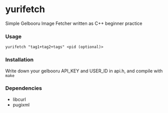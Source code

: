 # yurifetch
Simple Gelbooru Image Fetcher written as C++ beginner practice

### Usage
```yurifetch "tag1+tag2+tags" <pid (optional)>```

### Installation
Write down your gelbooru API_KEY and USER_ID in api.h, and compile with ``make``

### Dependencies
- libcurl
- pugixml
